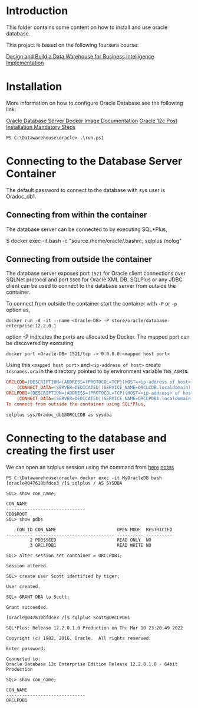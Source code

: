 
# Introduction

This folder contains some content on how to install and use oracle database. 

This project is based on the following foursera course:

[Design and Build a Data Warehouse for Business Intelligence Implementation](https://www.coursera.org/learn/data-warehouse-bi-building/home/welcome)

# Installation

More information on how to configure Oracle Database see the following link:

[Oracle Database Server Docker Image Documentation](https://hub.docker.com/u/scherlac/content/sub-3c266627-e13f-46bd-9746-1dc341f0b7b8)
[Oracle 12c Post Installation Mandatory Steps](https://lalitkumarb.wordpress.com/2014/10/01/mandatory-steps-for-12c-installation/)

``` script
PS C:\Datawarehouse\oracle> .\run.ps1
```

# Connecting to the Database Server Container

The default password to connect to the database with sys user is Oradoc_db1.

## Connecting from within the container

The database server can be connected to by executing SQL*Plus,

$ docker exec -it <Oracle-DB> bash -c "source /home/oracle/.bashrc; sqlplus /nolog"

## Connecting from outside the container

The database server exposes port `1521` for Oracle client connections over SQLNet protocol and port `5500` for Oracle XML DB. SQLPlus or any JDBC client can be used to connect to the database server from outside the container.

To connect from outside the container start the container with `-P` or `-p` option as,

``` script
docker run -d -it --name <Oracle-DB> -P store/oracle/database-enterprise:12.2.0.1
```

option -P indicates the ports are allocated by Docker. The mapped port can be discovered by executing

``` script
docker port <Oracle-DB> 1521/tcp -> 0.0.0.0:<mapped host port>
```

Using this `<mapped host port>` and `<ip-address of host>` create `tnsnames.ora` in the directory pointed to by environment variable `TNS_ADMIN`.

``` ini
ORCLCDB=(DESCRIPTION=(ADDRESS=(PROTOCOL=TCP)(HOST=<ip-address of host>)(PORT=<mapped host port>))
    (CONNECT_DATA=(SERVER=DEDICATED)(SERVICE_NAME=ORCLCDB.localdomain)))
ORCLPDB1=(DESCRIPTION=(ADDRESS=(PROTOCOL=TCP)(HOST=<ip-address> of host)(PORT=<mapped host port>))
    (CONNECT_DATA=(SERVER=DEDICATED)(SERVICE_NAME=ORCLPDB1.localdomain)))
To connect from outside the container using SQL*Plus,
```

``` script
sqlplus sys/Oradoc_db1@ORCLCDB as sysdba
```

# Connecting to the database and creating the first user

We can open an sqlplus session using the command from [here](https://docs.oracle.com/database/121/ADMQS/GUID-DE8A79BD-FAE4-4364-98FF-D2BD992A06E7.htm#ADMQS0361) [notes](https://stackoverflow.com/a/33331148/5770014)

``` script
PS C:\Datawarehouse\oracle> docker exec -it MyOracleDB bash
[oracle@047610bfdce3 /]$ sqlplus / AS SYSDBA

SQL> show con_name;

CON_NAME
------------------------------
CDB$ROOT
SQL> show pdbs

    CON_ID CON_NAME                       OPEN MODE  RESTRICTED
---------- ------------------------------ ---------- ----------
         2 PDB$SEED                       READ ONLY  NO
         3 ORCLPDB1                       READ WRITE NO

SQL> alter session set container = ORCLPDB1;

Session altered.

SQL> create user Scott identified by tiger; 

User created.

SQL> GRANT DBA to Scott;

Grant succeeded.

[oracle@047610bfdce3 /]$ sqlplus Scott@ORCLPDB1

SQL*Plus: Release 12.2.0.1.0 Production on Thu Mar 10 23:20:49 2022

Copyright (c) 1982, 2016, Oracle.  All rights reserved.

Enter password:

Connected to:
Oracle Database 12c Enterprise Edition Release 12.2.0.1.0 - 64bit Production

SQL> show con_name;

CON_NAME
------------------------------
ORCLPDB1

```
